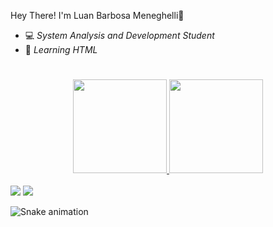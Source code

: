 Hey There! I'm Luan Barbosa Meneghelli👋

- 💻 *System Analysis and Development Student*
- 🌱 *Learning HTML*

#

<div align="center">
  <a href="https://github.com/luanb2001">
  <img height="150em" src="https://github-readme-stats.vercel.app/api?username=luanb2001&show_icons=true&theme=dark&include_all_commits=true&count_private=true"/>
  <img height="150em" src="https://github-readme-stats.vercel.app/api/top-langs/?username=luanb2001&layout=compact&langs_count=7&theme=dark"/>
</div>
  
  <div style="display: inline_block"><br>
  <a href="https://www.linkedin.com/in/luan-barbosa-meneghelli-773b5920a/" target="_blank"><img src="https://img.shields.io/badge/-LinkedIn-%230077B5?style=for-the-badge&logo=linkedin&logoColor=white" target="_blank"></a>
  <a href = "mailto:luan.meneghelli@outlook.com"><img src="https://img.shields.io/badge/Microsoft_Outlook-0078D4?style=for-the-badge&logo=microsoft-outlook&logoColor=white target="_blank"></a>
</div>
 
  ![Snake animation](https://github.com/luanb2001/luanb2001/blob/output/github-contribution-grid-snake.svg)
 
</div>
